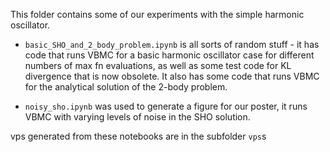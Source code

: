 This folder contains some of our experiments with the simple harmonic oscillator.

- `basic_SHO_and_2_body_problem.ipynb` is all sorts of random stuff - it has code that runs VBMC for a basic harmonic oscillator case for different numbers of max fn evaluations, as well as some test code for KL divergence that is now obsolete. It also has some code that runs VBMC for the analytical solution of the 2-body problem. 

- `noisy_sho.ipynb` was used to generate a figure for our poster, it runs VBMC with varying levels of noise in the SHO solution. 

vps generated from these notebooks are in the subfolder `vps`s